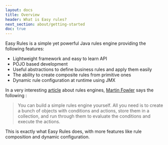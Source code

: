 ```yaml
---
layout: docs
title: Overview
header: What is Easy rules?
next_section: about/getting-started
doc: true
---
```


Easy Rules is a simple yet powerful Java rules engine providing the following features:

* Lightweight framework and easy to learn API
* POJO based development
* Useful abstractions to define business rules and apply them easily
* The ability to create composite rules from primitive ones
* Dynamic rule configuration at runtime using JMX

In a very interesting [article](http://martinfowler.com/bliki/RulesEngine.html) about rules engines, [Martin Fowler](http://martinfowler.com/) says the following :

>You can build a simple rules engine yourself. All you need is to create a bunch of objects with conditions and actions, store them in a collection, and run through them to evaluate the conditions and execute the actions.

This is exactly what Easy Rules does, with more features like rule composition and dynamic configuration.
